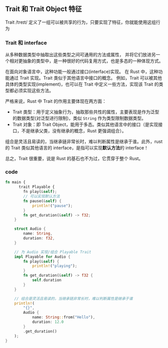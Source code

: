 ## Trait 和 Trait Object 特征

Trait /treɪt/ 定义了一组可以被共享的行为，只要实现了特征，你就能使用这组行为

### Trait 和 interface

从多种数据类型中抽取出这些类型之间可通用的方法或属性，
并将它们放进另一个相对更抽象的类型中，是一种很好的代码复用方式，也是多态的一种体现方式。

在面向对象语言中，这种功能一般通过接口(interface)实现。
在 Rust 中，这种功能通过 Trait 实现。Trait 类似于其他语言中接口的概念。
例如，Trait 可以被其他具体的类型实现(implement)，也可以在 Trait 中定义一些方法，实现该 Trait 的类型都必须实现这些方法。

严格来说，Rust 中 Trait 的作用主要体现在两方面：

- Trait 类型：用于定义抽象行为，抽取那些共性的属性，主要表现是作为泛型的数据类型(对泛型进行限制)，类似 `String` 作为类型限制数据类型。
- Trait 对象：即 Trait Object，能用于多态。类似其他语言中的接口（是实现接口，不是继承父类，没有继承的概念，Rust 更强调组合）。

组合是灵活且易读的，当继承链非常长时，难以判断属性是继承于谁。此外，rust 的 Trait 类似其他语言的 interface，是指可以实现**默认方法**的 interface！

总之，Trait 很重要，说是 Rust 的基石也不为过，它贯穿于整个 Rust。

### code

```rs
fn main {
      trait Playable {
        fn play(&self);
        // 可以实现默认方法
        fn pause(&self) {
            println!("pause");
        }
        fn get_duration(&self) -> f32;
    }

    struct Audio {
        name: String,
        duration: f32,
    }

    // 为 Audio 实现/组合 Playable Trait
    impl Playable for Audio {
        fn play(&self) {
            println!("playing");
        }
        fn get_duration(&self) -> f32 {
            self.duration
        }
    }

    // 组合是灵活且易读的，当继承链非常长时，难以判断属性是继承于谁
    println!(
        "{}",
        Audio {
            name: String::from("Hello"),
            duration: 12.0
        }
        .get_duration()
    );
}
```
